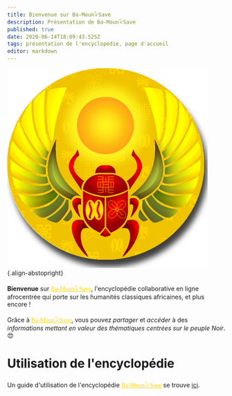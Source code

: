 ```yaml
---
title: Bienvenue sur Ba-Moun𓅝Save
description: Présentation de Ba-Moun𓅝Save
published: true
date: 2020-06-14T18:09:43.525Z
tags: présentation de l'encyclopédie, page d'accueil
editor: markdown
---
```


![ba-moun-logo.png](/images/ba-moun-save/ba-moun-logo.png){.align-abstopright}

**Bienvenue** sur <a href="https://save.ba-moun.com" style="font-family:'Yatra One', PT-Serif, serif;color: gold" >Ba-Moun𓅝Save</a>, l'encyclopédie collaborative en ligne afrocentrée qui porte sur les humanités classiques africaines, et plus encore !

Grâce à <a href="https://save.ba-moun.com" style="font-family:'Yatra One', PT-Serif, serif;color: gold" >Ba-Moun𓅝Save</a>, vous pouvez *partager* et *accéder* à des *informations mettant en valeur des thématiques centrées sur le peuple Noir*. 😍

# Utilisation de l'encyclopédie
Un guide d'utilisation de l'encyclopédie <a href="https://save.ba-moun.com" style="font-family:'Yatra One', PT-Serif, serif;color: gold" >Ba-Moun𓅝Save</a> se trouve [ici](/faq).
